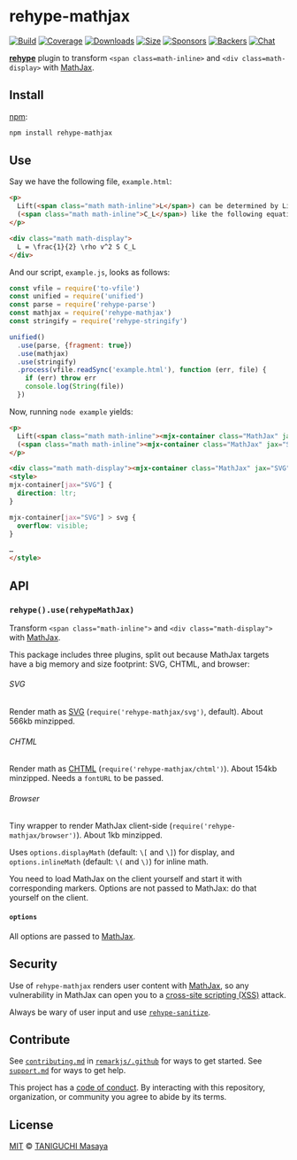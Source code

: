 # rehype-mathjax

[![Build][build-badge]][build]
[![Coverage][coverage-badge]][coverage]
[![Downloads][downloads-badge]][downloads]
[![Size][size-badge]][size]
[![Sponsors][sponsors-badge]][collective]
[![Backers][backers-badge]][collective]
[![Chat][chat-badge]][chat]

[**rehype**][rehype] plugin to transform `<span class=math-inline>` and
`<div class=math-display>` with [MathJax][].

## Install

[npm][]:

```sh
npm install rehype-mathjax
```

## Use

Say we have the following file, `example.html`:

```html
<p>
  Lift(<span class="math math-inline">L</span>) can be determined by Lift Coefficient
  (<span class="math math-inline">C_L</span>) like the following equation.
</p>

<div class="math math-display">
  L = \frac{1}{2} \rho v^2 S C_L
</div>
```

And our script, `example.js`, looks as follows:

```js
const vfile = require('to-vfile')
const unified = require('unified')
const parse = require('rehype-parse')
const mathjax = require('rehype-mathjax')
const stringify = require('rehype-stringify')

unified()
  .use(parse, {fragment: true})
  .use(mathjax)
  .use(stringify)
  .process(vfile.readSync('example.html'), function (err, file) {
    if (err) throw err
    console.log(String(file))
  })
```

Now, running `node example` yields:

```html
<p>
  Lift(<span class="math math-inline"><mjx-container class="MathJax" jax="SVG"><svg style="vertical-align: 0;" xmlns="http://www.w3.org/2000/svg" width="1.541ex" height="1.545ex" role="img" focusable="false" viewBox="0 -683 681 683" xmlns:xlink="http://www.w3.org/1999/xlink">…</svg></mjx-container></span>) can be determined by Lift Coefficient
  (<span class="math math-inline"><mjx-container class="MathJax" jax="SVG"><svg style="vertical-align: -0.339ex;" xmlns="http://www.w3.org/2000/svg" width="2.82ex" height="1.934ex" role="img" focusable="false" viewBox="0 -705 1246.5 855" xmlns:xlink="http://www.w3.org/1999/xlink">…</svg></mjx-container></span>) like the following equation.
</p>

<div class="math math-display"><mjx-container class="MathJax" jax="SVG" display="true"><svg style="vertical-align: -1.552ex;" xmlns="http://www.w3.org/2000/svg" width="14.144ex" height="4.588ex" role="img" focusable="false" viewBox="0 -1342 6251.6 2028" xmlns:xlink="http://www.w3.org/1999/xlink">…</svg></mjx-container></div>
<style>
mjx-container[jax="SVG"] {
  direction: ltr;
}

mjx-container[jax="SVG"] > svg {
  overflow: visible;
}

…
</style>
```

## API

### `rehype().use(rehypeMathJax)`

Transform `<span class="math-inline">` and `<div class="math-display">` with
[MathJax][].

This package includes three plugins, split out because MathJax targets have a
big memory and size footprint: SVG, CHTML, and browser:

###### SVG

Render math as [SVG][mathjax-svg] (`require('rehype-mathjax/svg')`, default).
About 566kb minzipped.

###### CHTML

Render math as [CHTML][mathjax-chtml] (`require('rehype-mathjax/chtml')`).
About 154kb minzipped.
Needs a `fontURL` to be passed.

###### Browser

Tiny wrapper to render MathJax client-side (`require('rehype-mathjax/browser')`).
About 1kb minzipped.

Uses `options.displayMath` (default: `\[` and `\]`) for display, and
`options.inlineMath` (default: `\(` and `\)`) for inline math.

You need to load MathJax on the client yourself and start it with corresponding
markers.
Options are not passed to MathJax: do that yourself on the client.

#### `options`

All options are passed to [MathJax][mathjax-options].

## Security

Use of `rehype-mathjax` renders user content with [MathJax][],
so any vulnerability in MathJax can open you
to a [cross-site scripting (XSS)][xss] attack.

Always be wary of user input and use [`rehype-sanitize`][rehype-sanitize].

## Contribute

See [`contributing.md`][contributing] in [`remarkjs/.github`][health] for ways
to get started.
See [`support.md`][support] for ways to get help.

This project has a [code of conduct][coc].
By interacting with this repository, organization, or community you agree to
abide by its terms.

## License

[MIT][license] © [TANIGUCHI Masaya][author]

<!-- Definitions -->

[build-badge]: https://img.shields.io/travis/remarkjs/remark-math/master.svg

[build]: https://travis-ci.org/remarkjs/remark-math

[coverage-badge]: https://img.shields.io/codecov/c/github/remarkjs/remark-math.svg

[coverage]: https://codecov.io/github/remarkjs/remark-math

[downloads-badge]: https://img.shields.io/npm/dm/rehype-mathjax.svg

[downloads]: https://www.npmjs.com/package/rehype-mathjax

[size-badge]: https://img.shields.io/bundlephobia/minzip/rehype-mathjax.svg

[size]: https://bundlephobia.com/result?p=rehype-mathjax

[sponsors-badge]: https://opencollective.com/unified/sponsors/badge.svg

[backers-badge]: https://opencollective.com/unified/backers/badge.svg

[collective]: https://opencollective.com/unified

[chat-badge]: https://img.shields.io/badge/chat-spectrum-7b16ff.svg

[chat]: https://spectrum.chat/unified/remark

[npm]: https://docs.npmjs.com/cli/install

[health]: https://github.com/remarkjs/.github

[contributing]: https://github.com/remarkjs/.github/blob/master/contributing.md

[support]: https://github.com/remarkjs/.github/blob/master/support.md

[coc]: https://github.com/remarkjs/.github/blob/master/code-of-conduct.md

[license]: https://github.com/remarkjs/remark-math/blob/master/license

[author]: https://rokt33r.github.io

[rehype]: https://github.com/rehypejs/rehype

[xss]: https://en.wikipedia.org/wiki/Cross-site_scripting

[rehype-sanitize]: https://github.com/rehypejs/rehype-sanitize

[mathjax]: https://mathjax.org/

[mathjax-options]: http://docs.mathjax.org/en/latest/options/

[mathjax-svg]: http://docs.mathjax.org/en/latest/output/svg.html

[mathjax-chtml]: http://docs.mathjax.org/en/latest/output/html.html
